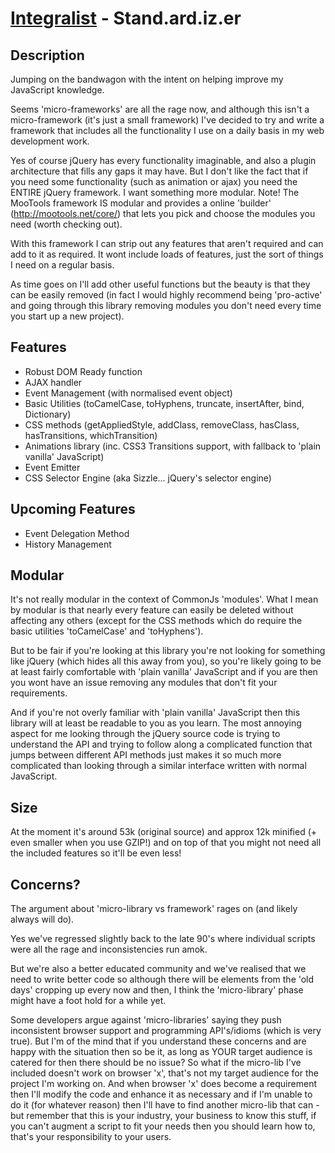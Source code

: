 [Integralist](http://www.integralist.co.uk/) - Stand.ard.iz.er
================================

Description
-----------

Jumping on the bandwagon with the intent on helping improve my JavaScript knowledge.

Seems 'micro-frameworks' are all the rage now, and although this isn't a micro-framework (it's just a small framework) I've decided to try and write a framework that includes all the functionality I use on a daily basis in my web development work.

Yes of course jQuery has every functionality imaginable, and also a plugin architecture that fills any gaps it may have. But I don't like the fact that if you need some functionality (such as animation or ajax) you need the ENTIRE jQuery framework. I want something more modular. Note! The MooTools framework IS modular and provides a online 'builder' (http://mootools.net/core/) that lets you pick and choose the modules you need (worth checking out).

With this framework I can strip out any features that aren't required and can add to it as required. It wont include loads of features, just the sort of things I need on a regular basis.

As time goes on I'll add other useful functions but the beauty is that they can be easily removed (in fact I would highly recommend being 'pro-active' and going through this library removing modules you don't need every time you start up a new project).

Features
--------

* Robust DOM Ready function
* AJAX handler
* Event Management (with normalised event object)
* Basic Utilities (toCamelCase, toHyphens, truncate, insertAfter, bind, Dictionary)
* CSS methods (getAppliedStyle, addClass, removeClass, hasClass, hasTransitions, whichTransition)
* Animations library (inc. CSS3 Transitions support, with fallback to 'plain vanilla' JavaScript)
* Event Emitter
* CSS Selector Engine (aka Sizzle... jQuery's selector engine)

Upcoming Features
-----------------

* Event Delegation Method
* History Management

Modular
--------

It's not really modular in the context of CommonJs 'modules'. What I mean by modular is that nearly every feature can easily be deleted without affecting any others (except for the CSS methods which do require the basic utilities 'toCamelCase' and 'toHyphens'). 

But to be fair if you're looking at this library you're not looking for something like jQuery (which hides all this away from you), so you're likely going to be at least fairly comfortable with 'plain vanilla' JavaScript and if you are then you wont have an issue removing any modules that don't fit your requirements.

And if you're not overly familiar with 'plain vanilla' JavaScript then this library will at least be readable to you as you learn. The most annoying aspect for me looking through the jQuery source code is trying to understand the API and trying to follow along a complicated function that jumps between different API methods just makes it so much more complicated than looking through a similar interface written with normal JavaScript.

Size
-----
At the moment it's around 53k (original source) and approx 12k minified (+ even smaller when you use GZIP!) and on top of that you might not need all the included features so it'll be even less!

Concerns?
---------

The argument about 'micro-library vs framework' rages on (and likely always will do).

Yes we've regressed slightly back to the late 90's where individual scripts were all the rage and inconsistencies run amok.

But we're also a better educated community and we've realised that we need to write better code so although there will be elements from the 'old days' cropping up every now and then, I think the 'micro-library' phase might have a foot hold for a while yet.

Some developers argue against 'micro-libraries' saying they push inconsistent browser support and programming API's/idioms (which is very true). But I'm of the mind that if you understand these concerns and are happy with the situation then so be it, as long as YOUR target audience is catered for then there should be no issue? So what if the micro-lib I've included doesn't work on browser 'x', that's not my target audience for the project I'm working on. And when browser 'x' does become a requirement then I'll modify the code and enhance it as necessary and if I'm unable to do it (for whatever reason) then I'll have to find another micro-lib that can - but remember that this is your industry, your business to know this stuff, if you can't augment a script to fit your needs then you should learn how to, that's your responsibility to your users.